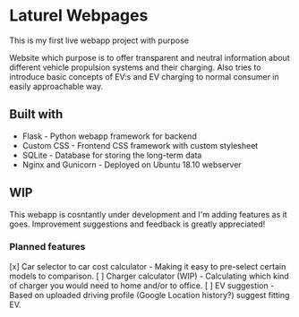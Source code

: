# Laturel Webpages

This is my first live webapp project with purpose 

Website which purpose is to offer transparent and neutral information about different vehicle propulsion systems and their charging. Also tries to introduce basic concepts of EV:s and EV charging to normal consumer in easily approachable way.

## Built with
* Flask - Python webapp framework for backend
* Custom CSS - Frontend CSS framework with custom stylesheet
* SQLite - Database for storing the long-term data
* Nginx and Gunicorn - Deployed on Ubuntu 18.10 webserver

## WIP
This webapp is cosntantly under development and I'm adding features as it goes. Improvement suggestions and feedback is greatly appreciated!

### Planned features
[x] Car selector to car cost calculator - Making it easy to pre-select certain models to comparison.
[ ] Charger calculator (WIP) - Calculating which kind of charger you would need to home and/or to office.
[ ] EV suggestion - Based on uploaded driving profile (Google Location history?) suggest fitting EV.

